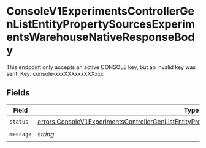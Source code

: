 # ConsoleV1ExperimentsControllerGenListEntityPropertySourcesExperimentsWarehouseNativeResponseBody

This endpoint only accepts an active CONSOLE key, but an invalid key was sent. Key: console-xxxXXXxxxXXXxxx


## Fields

| Field                                                                                                                                                                                                                  | Type                                                                                                                                                                                                                   | Required                                                                                                                                                                                                               | Description                                                                                                                                                                                                            |
| ---------------------------------------------------------------------------------------------------------------------------------------------------------------------------------------------------------------------- | ---------------------------------------------------------------------------------------------------------------------------------------------------------------------------------------------------------------------- | ---------------------------------------------------------------------------------------------------------------------------------------------------------------------------------------------------------------------- | ---------------------------------------------------------------------------------------------------------------------------------------------------------------------------------------------------------------------- |
| `status`                                                                                                                                                                                                               | [errors.ConsoleV1ExperimentsControllerGenListEntityPropertySourcesExperimentsWarehouseNativeStatus](../../models/errors/consolev1experimentscontrollergenlistentitypropertysourcesexperimentswarehousenativestatus.md) | :heavy_check_mark:                                                                                                                                                                                                     | N/A                                                                                                                                                                                                                    |
| `message`                                                                                                                                                                                                              | *string*                                                                                                                                                                                                               | :heavy_check_mark:                                                                                                                                                                                                     | N/A                                                                                                                                                                                                                    |